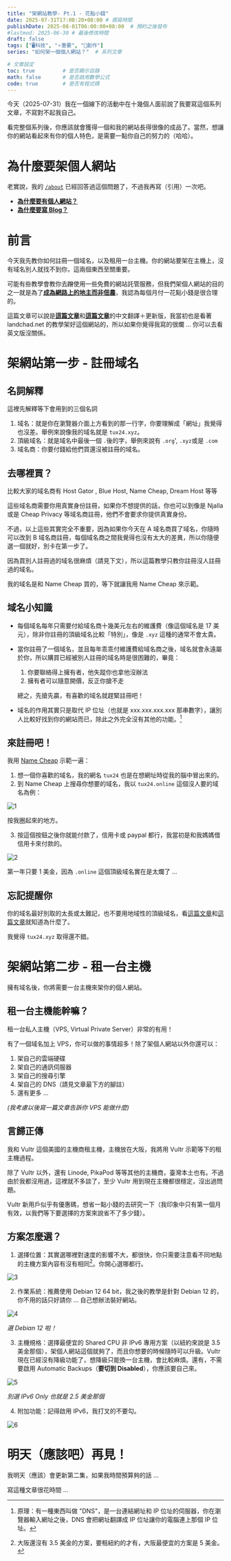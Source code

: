 ```yaml
---
title: "架網站教學- Pt.1 - 花點小錢"
date: 2025-07-31T17:08:20+08:00 # 撰寫時間
publishDate: 2025-08-01T06:00:00+08:00  # 預約之後發布
#lastmod: 2025-06-30 # 最後修改時間
draft: false
tags: ["🖥️科技", "⭐️重要", "📝創作"]
series: "如何架一個個人網站？"  # 系列文章

# 文章設定
toc: true         # 是否顯示目錄
math: false       # 是否啟用數學公式
code: true        # 是否有程式碼
---
```


今天（2025-07-31）我在一個線下的活動中在十幾個人面前說了我要寫這個系列文章，不寫對不起我自己。

看完整個系列後，你應該就會獲得一個和我的網站長得很像的成品了。當然，想讓你的網站看起來有你的個人特色，是需要一點你自己的努力的（哈哈）。

# 為什麼要架個人網站

老實說，我的 [`/about`](https://tux24.xyz/about) 已經回答過這個問題了，不過我再寫（引用）一次吧。

* [**為什麼要有個人網站？**](https://wiwi.blog/blog/internet-peasant)
* [**為什麼要寫 Blog？**](https://wiwi.blog/blog/just-blog)

# 前言

今天我先教你如何註冊一個域名，以及租用一台主機。你的網站要架在主機上，沒有域名別人就找不到你，這兩個東西至關重要。

可能有些教學會教你去~~蹭~~使用一些免費的網站託管服務，但我們架個人網站的目的之一就是為了[**成為網路上的地主而非佃農**](https://wiwi.blog/blog/internet-peasant)，我認為每個月付一花點小錢是很合理的。

這篇文章可以說是[**這篇文章**](https://landchad.net/basic/domain/)和[**這篇文章**](https://landchad.net/basic/server/)的中文翻譯＋更新版，我當初也是看著 landchad.net 的教學架好這個網站的，所以如果你覺得我寫的很爛 ... 你可以去看英文版沒關係。

# 架網站第一步 - 註冊域名

## 名詞解釋

這裡先解釋等下會用到的三個名詞

1. 域名：就是你在瀏覽器介面上方看到的那一行字，你要理解成「網址」我覺得也沒差。舉例來說像我的域名就是 `tux24.xyz`。
2. 頂級域名：就是域名中最後一個 `.`後的字，舉例來說有 `.org`', `.xyz`或是 `.com`
3. 域名商：你要付錢給他們買還沒被註冊的域名。

## 去哪裡買？

比較大家的域名商有 Host Gator , Blue Host, Name Cheap, Dream Host 等等

這些域名商需要你用真實身份註冊，如果你不想提供的話，你也可以到像是 Njalla 或是 Cheap Privacy 
等域名商註冊，他們不會要求你提供真實身份。

不過，以上這些其實完全不重要，因為如果你今天在 A 域名商買了域名，你隨時可以改到 B 域名商註冊，每個域名商之間我覺得也沒有太大的差異，所以你隨便選一個就好，別卡在第一步了。

因為買別人註冊過的域名很麻煩（請見下文），所以這篇教學只教你註冊沒人註冊過的域名。

我的域名是和 Name Cheap 買的，等下就讓我用 Name Cheap 來示範。

## 域名小知識


* 每個域名每年只需要付給域名商十幾美元左右的維護費（像這個域名是 17 美元），除非你註冊的頂級域名比較「特別」，像是 `.xyz` 這種的通常不會太貴。

* 當你註冊了一個域名，並且每年乖乖付維護費給域名商之後，域名就會永遠屬於你，所以購買已經被別人註冊的域名時是很困難的，畢竟：
	
	1. 你要聯絡得上擁有者，他失蹤你也拿他沒辦法
	2. 擁有者可以隨意開價，反正你搶不走

	總之，先搶先贏，有喜歡的域名就趕緊註冊吧！

* 域名的作用其實只是取代 IP 位址（也就是 xxx.xxx.xxx.xxx 那串數字），讓別人比較好找到你的網站而已，除此之外完全沒有其他的功能。[^1]
[^1]: 原理：有一種東西叫做 "DNS"，是一台連結網址和 IP 位址的伺服器，你在瀏覽器輸入網址之後，DNS 會把網址翻譯成 IP 位址讓你的電腦連上那個 IP 位址。

## 來註冊吧！

我用 [Name Cheap](https://www.namecheap.com/) 示範一遍：

1. 想一個你喜歡的域名，我的網名 `tux24` 也是在想網址時從我的腦中冒出來的。
2. 到 Name Cheap 上搜尋你想要的域名，我以 `tux24.online` 這個沒人要的域名為例：

![1](https://tux24.xyz/articles/build-your-own-website-1/images/1.jpg)

按我圈起來的地方。

3. 按這個按鈕之後你就能付款了，信用卡或 paypal 都行，我當初是和我媽媽借信用卡來付款的。

![2](https://tux24.xyz/articles/build-your-own-website-1/images/2.jpg)

第一年只要 1 美金，因為 `.online` 這個頂級域名實在是太爛了 ...

## 忘記提醒你

你的域名最好別取的太長或太難記，也不要用地域性的頂級域名，看[這篇文章](https://wiwi.blog/docs/wisdom/nice-name/#%E5%90%8D%E5%AD%97)和[這篇文章](https://wiwi.blog/blog/dot-io)就知道為什麼了。

我覺得 `tux24.xyz` 取得還不錯。

# 架網站第二步 - 租一台主機

擁有域名後，你將需要一台主機來架你的個人網站。

## 租一台主機能幹嘛？

租一台私人主機（VPS, Virtual Private Server）非常的有用！

有了一個域名加上 VPS，你可以做的事情超多！除了架個人網站以外你還可以：

1. 架自己的雲端硬碟
2. 架自己的通訊伺服器
3. 架自己的搜尋引擎
4. 架自己的 DNS（請見文章最下方的腳註）
5. 還有更多 ...

_(我考慮以後寫一篇文章告訴你 VPS 能做什麼)_

## 言歸正傳

我和 Vultr 這個美國的主機商租主機，主機放在大阪，我將用 Vultr 示範等下的租主機過程。

除了 Vultr 以外，還有 Linode, PikaPod 等等其他的主機商，臺灣本土也有。不過由於我都沒用過，這裡就不多談了，至少 Vultr 用到現在主機都很穩定，沒出過問題。

Vultr 新用戶似乎有優惠碼，想省一點小錢的去研究一下（我印象中只有第一個月有效，以我們等下要選擇的方案來說省不了多少錢）。

## 方案怎麼選？

1. 選擇位置：其實選哪裡對速度的影響不大，都很快，你只需要注意看不同地點的主機方案內容有沒有相同[^2]。你開心選哪都行。

![3](https://tux24.xyz/articles/build-your-own-website-1/images/3.jpg)

2. 作業系統：推薦使用 Debian 12 64 bit，我之後的教學是針對 Debian 12 的，你不用的話只好請你 ... 自己想辦法裝好網站。

![4](https://tux24.xyz/articles/build-your-own-website-1/images/4.jpg)

_選 Debian 12 啦！_

3. 主機規格：選擇最便宜的 Shared CPU 非 IPv6 專用方案（以紐約來說是 3.5 美金那個），架個人網站這個就夠了，而且你想要的時候隨時可以升級。Vultr 現在已經沒有降級功能了，想降級只能換一台主機，會比較麻煩。還有，不需要啟用 Automatic Backups（**要切到 Disabled**），你應該要自己來。

![5](https://tux24.xyz/articles/build-your-own-website-1/images/3.jpg)

_別選 IPv6 Only 也就是 2.5 美金那個_

4. 附加功能：記得啟用 IPv6，我打叉的不要勾。

![6](https://tux24.xyz/articles/build-your-own-website-1/images/5.jpg)

[^2]: 大阪還沒有 3.5 美金的方案，要租紐約的才有，大阪最便宜的方案是 5 美金。

# 明天（應該吧）再見！

我明天（應該）會更新第二集，如果我時間預算夠的話 ...

寫這種文章很花時間 ...

